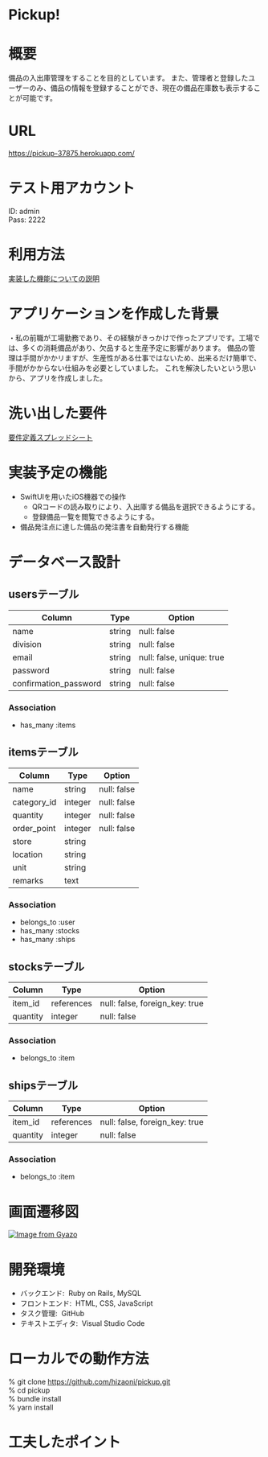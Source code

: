 # Pickup!

# 概要
備品の入出庫管理をすることを目的としています。
また、管理者と登録したユーザーのみ、備品の情報を登録することができ、現在の備品在庫数も表示することが可能です。

# URL
https://pickup-37875.herokuapp.com/  

# テスト用アカウント
ID: admin  
Pass: 2222

# 利用方法
[実装した機能についての説明](https://docs.google.com/document/d/1An2tsO8UCKto7qj0SUY7FnnOyZrZkNn_vhxTLj55RbE/edit)

# アプリケーションを作成した背景
・私の前職が工場勤務であり、その経験がきっかけで作ったアプリです。工場では、多くの消耗備品があり、欠品すると生産予定に影響があります。 備品の管理は手間がかかリますが、生産性がある仕事ではないため、出来るだけ簡単で、手間がかからない仕組みを必要としていました。
これを解決したいという思いから、アプリを作成しました。


# 洗い出した要件
[要件定義スプレッドシート](
https://docs.google.com/spreadsheets/d/18O7u01SY70OO5n1dkmihfkJtZtJRERq1Irkzj67LHRs/edit#gid=982722306)

# 実装予定の機能
- SwiftUIを用いたiOS機器での操作
  - QRコードの読み取りにより、入出庫する備品を選択できるようにする。
  - 登録備品一覧を閲覧できるようにする。
- 備品発注点に達した備品の発注書を自動発行する機能

# データベース設計

## usersテーブル

| Column                | Type   | Option                    |
|-----------------------|--------|---------------------------|
| name                  | string | null: false               |
| division              | string | null: false               |
| email                 | string | null: false, unique: true |
| password              | string | null: false               |
| confirmation_password | string | null: false               |

### Association

- has_many :items

## itemsテーブル
| Column      | Type    | Option      |
|-------------|---------|-------------|
| name        | string  | null: false |
| category_id | integer | null: false |
| quantity    | integer | null: false |
| order_point | integer | null: false |
| store       | string  |             |
| location    | string  |             |
| unit        | string  |             |
| remarks     | text    |             |

### Association

- belongs_to :user
- has_many :stocks
- has_many :ships

## stocksテーブル
| Column   | Type       | Option                         |
|----------|------------|--------------------------------|
| item_id  | references | null: false, foreign_key: true |
| quantity | integer    | null: false                    |

### Association
- belongs_to :item

## shipsテーブル
| Column   | Type       | Option                         |
|----------|------------|--------------------------------|
| item_id  | references | null: false, foreign_key: true |
| quantity | integer    | null: false                    |

### Association
- belongs_to :item

# 画面遷移図
[![Image from Gyazo](https://i.gyazo.com/2e41fdc756b324e9b25b9ab63504fb6b.png)](https://gyazo.com/2e41fdc756b324e9b25b9ab63504fb6b)

# 開発環境
- バックエンド: &nbsp;Ruby on Rails, MySQL
- フロントエンド: &nbsp;HTML, CSS, JavaScript
- タスク管理: &nbsp;GitHub
- テキストエディタ: &nbsp;Visual Studio Code

# ローカルでの動作方法
% git clone https://github.com/hizaoni/pickup.git  
% cd pickup  
% bundle install  
% yarn install

# 工夫したポイント

